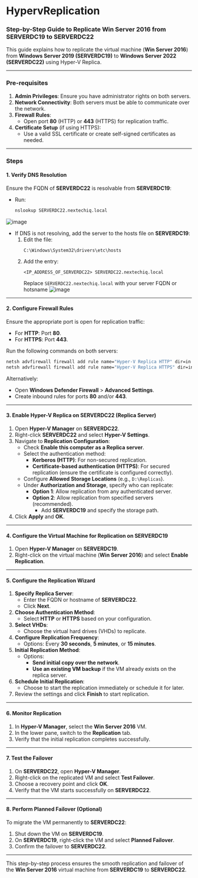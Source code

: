 # HypervReplication

### Step-by-Step Guide to Replicate **Win Server 2016** from **SERVERDC19** to **SERVERDC22**

This guide explains how to replicate the virtual machine (**Win Server 2016**) from **Windows Server 2019 (SERVERDC19)** to **Windows Server 2022 (SERVERDC22)** using Hyper-V Replica.

---

### **Pre-requisites**
1. **Admin Privileges**: Ensure you have administrator rights on both servers.
2. **Network Connectivity**: Both servers must be able to communicate over the network.
3. **Firewall Rules**:
   - Open port **80** (HTTP) or **443** (HTTPS) for replication traffic.
4. **Certificate Setup** (if using HTTPS):
   - Use a valid SSL certificate or create self-signed certificates as needed.

---

### **Steps**

#### **1. Verify DNS Resolution**
Ensure the FQDN of **SERVERDC22** is resolvable from **SERVERDC19**:
- Run:
  ```cmd
  nslookup SERVERDC22.nextechiq.local
  ```
![image](https://github.com/user-attachments/assets/48a86855-7e93-4060-af0e-74e21c3c96a1)

- If DNS is not resolving, add the server to the hosts file on **SERVERDC19**:
  1. Edit the file:
     ```
     C:\Windows\System32\drivers\etc\hosts
     ```
  2. Add the entry:
     ```
     <IP_ADDRESS_OF_SERVERDC22> SERVERDC22.nextechiq.local 
     ```
     Replace `SERVERDC22.nextechiq.local` with your server FQDN or hotsname
![image](https://github.com/user-attachments/assets/56c514e7-f978-4c4a-8c3d-5efb7567fabf)

---

#### **2. Configure Firewall Rules**
Ensure the appropriate port is open for replication traffic:
- For **HTTP**: Port **80**.
- For **HTTPS**: Port **443**.

Run the following commands on both servers:
```cmd
netsh advfirewall firewall add rule name="Hyper-V Replica HTTP" dir=in action=allow protocol=TCP localport=80
netsh advfirewall firewall add rule name="Hyper-V Replica HTTPS" dir=in action=allow protocol=TCP localport=443
```

Alternatively:
- Open **Windows Defender Firewall** > **Advanced Settings**.
- Create inbound rules for ports **80** and/or **443**.

---

#### **3. Enable Hyper-V Replica on SERVERDC22 (Replica Server)**
1. Open **Hyper-V Manager** on **SERVERDC22**.
2. Right-click **SERVERDC22** and select **Hyper-V Settings**.
3. Navigate to **Replication Configuration**:
   - Check **Enable this computer as a Replica server**.
   - Select the authentication method:
     - **Kerberos (HTTP)**: For non-secured replication.
     - **Certificate-based authentication (HTTPS)**: For secured replication (ensure the certificate is configured correctly).
   - Configure **Allowed Storage Locations** (e.g., `D:\Replicas`).
   - Under **Authorization and Storage**, specify who can replicate:
     - **Option 1**: Allow replication from any authenticated server.
     - **Option 2**: Allow replication from specified servers (recommended).
       - Add **SERVERDC19** and specify the storage path.
4. Click **Apply** and **OK**.

---

#### **4. Configure the Virtual Machine for Replication on SERVERDC19**
1. Open **Hyper-V Manager** on **SERVERDC19**.
2. Right-click on the virtual machine (**Win Server 2016**) and select **Enable Replication**.

---

#### **5. Configure the Replication Wizard**
1. **Specify Replica Server**:
   - Enter the FQDN or hostname of **SERVERDC22**.
   - Click **Next**.
2. **Choose Authentication Method**:
   - Select **HTTP** or **HTTPS** based on your configuration.
3. **Select VHDs**:
   - Choose the virtual hard drives (VHDs) to replicate.
4. **Configure Replication Frequency**:
   - Options: Every **30 seconds**, **5 minutes**, or **15 minutes**.
5. **Initial Replication Method**:
   - Options:
     - **Send initial copy over the network**.
     - **Use an existing VM backup** if the VM already exists on the replica server.
6. **Schedule Initial Replication**:
   - Choose to start the replication immediately or schedule it for later.
7. Review the settings and click **Finish** to start replication.

---

#### **6. Monitor Replication**
1. In **Hyper-V Manager**, select the **Win Server 2016** VM.
2. In the lower pane, switch to the **Replication** tab.
3. Verify that the initial replication completes successfully.

---

#### **7. Test the Failover**
1. On **SERVERDC22**, open **Hyper-V Manager**.
2. Right-click on the replicated VM and select **Test Failover**.
3. Choose a recovery point and click **OK**.
4. Verify that the VM starts successfully on **SERVERDC22**.

---

#### **8. Perform Planned Failover (Optional)**
To migrate the VM permanently to **SERVERDC22**:
1. Shut down the VM on **SERVERDC19**.
2. On **SERVERDC19**, right-click the VM and select **Planned Failover**.
3. Confirm the failover to **SERVERDC22**.

---

This step-by-step process ensures the smooth replication and failover of the **Win Server 2016** virtual machine from **SERVERDC19** to **SERVERDC22**.
